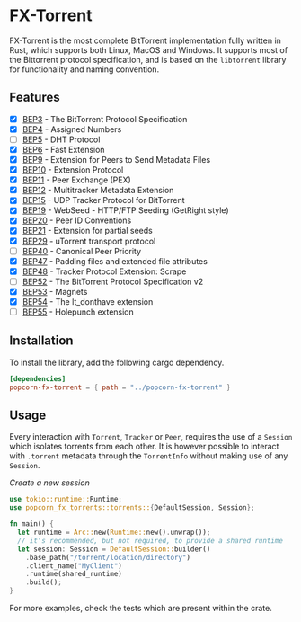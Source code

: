 # FX-Torrent

FX-Torrent is the most complete BitTorrent implementation fully written in Rust, which supports both Linux, MacOS and Windows. 
It supports most of the Bittorrent protocol specification, 
and is based on the `libtorrent` library for functionality and naming convention.

## Features

- [x] [BEP3](https://www.bittorrent.org/beps/bep_0003.html) - The BitTorrent Protocol Specification
- [x] [BEP4](https://www.bittorrent.org/beps/bep_0004.html) - Assigned Numbers
- [ ] [BEP5](https://www.bittorrent.org/beps/bep_0005.html) - DHT Protocol
- [x] [BEP6](https://www.bittorrent.org/beps/bep_0006.html) - Fast Extension
- [x] [BEP9](https://www.bittorrent.org/beps/bep_0009.html) - Extension for Peers to Send Metadata Files
- [x] [BEP10](https://www.bittorrent.org/beps/bep_0010.html) - Extension Protocol
- [x] [BEP11](https://www.bittorrent.org/beps/bep_0011.html) - Peer Exchange (PEX)
- [x] [BEP12](https://www.bittorrent.org/beps/bep_0012.html) - Multitracker Metadata Extension
- [x] [BEP15](https://www.bittorrent.org/beps/bep_0015.html) - UDP Tracker Protocol for BitTorrent
- [x] [BEP19](https://www.bittorrent.org/beps/bep_0019.html) - WebSeed - HTTP/FTP Seeding (GetRight style)
- [x] [BEP20](https://www.bittorrent.org/beps/bep_0020.html) - Peer ID Conventions
- [x] [BEP21](https://www.bittorrent.org/beps/bep_0021.html) - Extension for partial seeds
- [x] [BEP29](https://www.bittorrent.org/beps/bep_0029.html) - uTorrent transport protocol
- [ ] [BEP40](https://www.bittorrent.org/beps/bep_0040.html) - Canonical Peer Priority
- [x] [BEP47](https://www.bittorrent.org/beps/bep_0047.html) - Padding files and extended file attributes
- [x] [BEP48](https://www.bittorrent.org/beps/bep_0048.html) - Tracker Protocol Extension: Scrape
- [ ] [BEP52](https://www.bittorrent.org/beps/bep_0052.html) - The BitTorrent Protocol Specification v2
- [x] [BEP53](https://www.bittorrent.org/beps/bep_0053.html) - Magnets
- [x] [BEP54](https://www.bittorrent.org/beps/bep_0054.html) - The lt_donthave extension
- [ ] [BEP55](https://www.bittorrent.org/beps/bep_0055.html) - Holepunch extension

## Installation

To install the library, add the following cargo dependency.

```toml
[dependencies]
popcorn-fx-torrent = { path = "../popcorn-fx-torrent" }
```

## Usage

Every interaction with `Torrent`, `Tracker` or `Peer`, requires the use of a `Session` which isolates torrents from each other.
It is however possible to interact with `.torrent` metadata through the `TorrentInfo` without making use of any `Session`.

_Create a new session_
```rust
use tokio::runtime::Runtime;
use popcorn_fx_torrents::torrents::{DefaultSession, Session};

fn main() {
  let runtime = Arc::new(Runtime::new().unwrap());
  // it's recommended, but not required, to provide a shared runtime
  let session: Session = DefaultSession::builder()
    .base_path("/torrent/location/directory")
    .client_name("MyClient")
    .runtime(shared_runtime)
    .build();
}
```

For more examples, check the tests which are present within the crate.